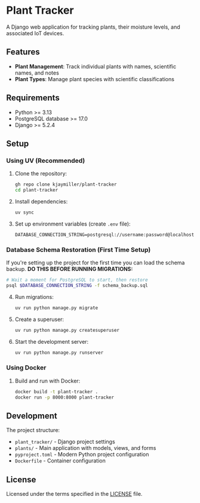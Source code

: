 # Plant Tracker

A Django web application for tracking plants, their moisture levels, and associated IoT devices.

## Features

- **Plant Management**: Track individual plants with names, scientific names, and notes
- **Plant Types**: Manage plant species with scientific classifications

## Requirements

- Python >= 3.13
- PostgreSQL database >= 17.0
- Django >= 5.2.4

## Setup

### Using UV (Recommended)

1. Clone the repository:
   ```bash
   gh repo clone kjaymiller/plant-tracker
   cd plant-tracker
   ```

2. Install dependencies:
   ```bash
   uv sync
   ```

3. Set up environment variables (create `.env` file):
   ```
   DATABASE_CONNECTION_STRING=postgresql://username:password@localhost:5432/plant_tracker
   ```

### Database Schema Restoration (First Time Setup)

If you're setting up the project for the first time you can load the schema backup. 
**DO THIS BEFORE RUNNING MIGRATIONS:**

   ```bash
   # Wait a moment for PostgreSQL to start, then restore
   psql $DATABASE_CONNECTION_STRING -f schema_backup.sql
   ```

4. Run migrations:
   ```bash
   uv run python manage.py migrate
   ```

5. Create a superuser:
   ```bash
   uv run python manage.py createsuperuser
   ```

6. Start the development server:
   ```bash
   uv run python manage.py runserver
   ```

### Using Docker

1. Build and run with Docker:
   ```bash
   docker build -t plant-tracker .
   docker run -p 8000:8000 plant-tracker
   ```

## Development

The project structure:
- `plant_tracker/` - Django project settings
- `plants/` - Main application with models, views, and forms
- `pyproject.toml` - Modern Python project configuration
- `Dockerfile` - Container configuration

## License

Licensed under the terms specified in the [LICENSE](.LICENSE) file.
